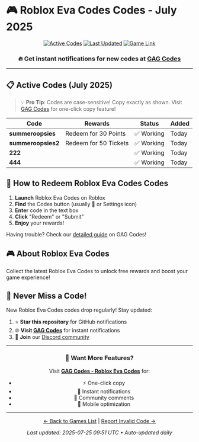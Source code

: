 # 🎮 Roblox Eva Codes Codes - July 2025

<div align="center">

[![Active Codes](https://img.shields.io/badge/Active%20Codes-4-brightgreen)](https://gagcodes.com/roblox/roblox-evade)
[![Last Updated](https://img.shields.io/badge/Last%20Updated-Today-orange)](https://gagcodes.com/roblox/roblox-evade)
[![Game Link](https://img.shields.io/badge/Play-Roblox%20Eva%20Codes-red)](https://www.roblox.com/games/)

### 🔥 **Get instant notifications for new codes at [GAG Codes](https://gagcodes.com/roblox/roblox-evade)**

</div>

---

## 📋 Active Codes (July 2025)

> 💡 **Pro Tip**: Codes are case-sensitive! Copy exactly as shown. Visit [GAG Codes](https://gagcodes.com/roblox/roblox-evade) for one-click copy feature!

| Code | Rewards | Status | Added |
|------|---------|--------|-------|
| **summeroopsies** | Redeem for 30 Points | ✅ Working | Today |
| **summeroopsies2** | Redeem for 50 Tickets | ✅ Working | Today |
| **222** |  | ✅ Working | Today |
| **444** |  | ✅ Working | Today |


## 📖 How to Redeem Roblox Eva Codes Codes

1. **Launch** Roblox Eva Codes on Roblox
2. **Find** the Codes button (usually 🎁 or Settings icon)
3. **Enter** code in the text box
4. **Click** "Redeem" or "Submit"
5. **Enjoy** your rewards!

Having trouble? Check our [detailed guide](https://gagcodes.com/roblox/roblox-evade#how-to-redeem) on GAG Codes!

## 🎮 About Roblox Eva Codes

Collect the latest Roblox Eva Codes to unlock free rewards and boost your game experience!

## 🔔 Never Miss a Code!

New Roblox Eva Codes codes drop regularly! Stay updated:

1. ⭐ **Star this repository** for GitHub notifications
2. 🌐 **Visit [GAG Codes](https://gagcodes.com/roblox/roblox-evade)** for instant notifications
3. 💬 **Join** our [Discord community](https://gagcodes.com/discord)

---

<div align="center">

### 🚀 Want More Features?

Visit [**GAG Codes - Roblox Eva Codes**](https://gagcodes.com/roblox/roblox-evade) for:
- ⚡ One-click copy
- 🔔 Instant notifications  
- 💬 Community comments
- 📱 Mobile optimization

---

[← Back to Games List](README.md) | [Report Invalid Code →](https://github.com/yourusername/roblox-codes-directory/issues)

*Last updated: 2025-07-25 09:51 UTC • Auto-updated daily*

</div>
